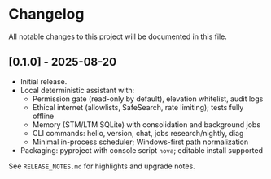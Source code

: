 # Changelog

All notable changes to this project will be documented in this file.

## [0.1.0] - 2025-08-20

- Initial release.
- Local deterministic assistant with:
  - Permission gate (read-only by default), elevation whitelist, audit logs
  - Ethical internet (allowlists, SafeSearch, rate limiting); tests fully offline
  - Memory (STM/LTM SQLite) with consolidation and background jobs
  - CLI commands: hello, version, chat, jobs research/nightly, diag
  - Minimal in-process scheduler; Windows-first path normalization
- Packaging: pyproject with console script `nova`; editable install supported

See `RELEASE_NOTES.md` for highlights and upgrade notes.
